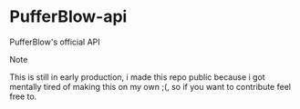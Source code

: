 # PufferBlow-api
PufferBlow's official API

> [!Note]
> This is still in early production, i made this repo public because i got mentally tired of making this on my own ;(, so if you want to contribute feel free to.
